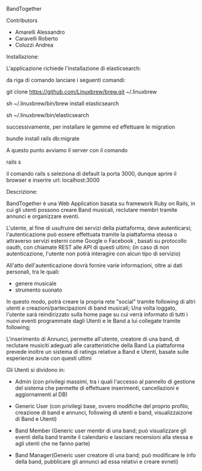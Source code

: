 BandTogether

Contributors

- Amarelli Alessandro
- Caravelli Roberto
- Coluzzi Andrea


Installazione: 

L'applicazione richiede l'installazione di elasticsearch: 

da riga di comando lanciare i seguenti comandi:


  git clone https://github.com/Linuxbrew/brew.git ~/.linuxbrew
  
  sh ~/.linuxbrew/bin/brew install elasticsearch
  
  sh ~/.linuxbrew/bin/elasticsearch 

successivamente, per installare le gemme ed effettuare le migration 

 bundle install
 rails db:migrate
 
A questo punto avviamo il server con il comando   
 
 rails s

il comando rails s seleziona di default la porta 3000, dunque aprire il browser e inserire url: localhost:3000


Descrizione:

BandTogether è una Web Application basata su framework Ruby on Rails, in cui gli utenti possono creare Band musicali, reclutare membri tramite annunci e organizzare eventi.

L'utente, al fine di usufruire dei servizi della piattaforma, deve autenticarsi; l'autenticazione può essere effettuata tramite la piattaforma stessa o attraverso servizi esterni come Google o Facebook , basati su protocollo oauth, con chiamate REST alle API di questi ultimi; (in caso di non autenticazione, l'utente non potrà interagire con alcun tipo di servizio)

All'atto dell'autenticazione dovrà fornire varie informazioni, oltre ai dati personali, tra le quali: 

- genere musicale
- strumento suonato

In questo modo, potrà creare la propria rete "social" tramite following di altri utenti e creazioni/partecipazioni di band musicali; 
Una volta loggato, l'utente sarà reindirizzato sulla home page su cui verrà informato di tutti i nuovi eventi programmate dagli Utenti e le Band a lui collegate tramite following;  

L'inserimento di Annunci, permette all'utente, creatore di una band, di reclutare musiciti adeguati alle caratteristiche della Band 
La piattaforma prevede inoltre un sistema di ratings relative a Band e Utenti, basate sulle esperienze avute con questi ultimi


Gli Utenti si dividono in:

- Admin (con privilegi massimi, tra i quali l'accesso al pannello di gestione del sistema che permette di effettuare inserimenti, cancellazioni e aggiornamenti al DB) 

- Generic User (con privilegi base, ovvero modifiche del proprio profilo, creazione di band e annunci, following di utenti e band, visualizzaizone di Band e Utenti)

- Band Member (Generic user membr di una band; può visualizzare gli eventi della band tramite il calendario e lasciare recensioni alla stessa e agli utenti che ne fanno parte)

- Band Manager(Generic user creatore di una band; può modificare le info della band, pubblicare gli annunci ad essa relativi e creare evneti)
